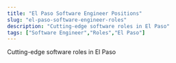 ```yaml
---
title: "El Paso Software Engineer Positions"
slug: "el-paso-software-engineer-roles"
description: "Cutting-edge software roles in El Paso"
tags: ["Software Engineer","Roles","El Paso"]
---
```


Cutting-edge software roles in El Paso
